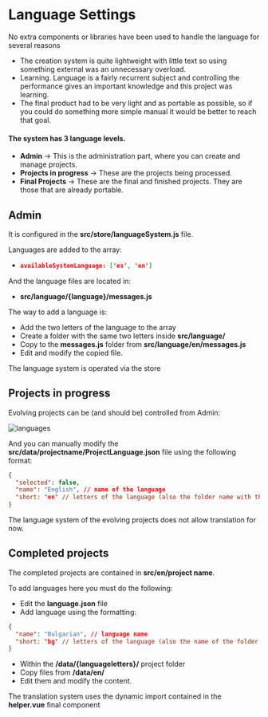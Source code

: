 # Language Settings

No extra components or libraries have been used to handle the language for several reasons

* The creation system is quite lightweight with little text so using something external was an unnecessary overload.
* Learning. Language is a fairly recurrent subject and controlling the performance gives an important knowledge and this project was learning.
* The final product had to be very light and as portable as possible, so if you could do something more simple manual it would be better to reach that goal.

#### The system has 3 language levels.

* **Admin** -> This is the administration part, where you can create and manage projects.
* **Projects in progress** -> These are the projects being processed.
* **Final Projects** -> These are the final and finished projects. They are those that are already portable.



## Admin

It is configured in the **src/store/languageSystem.js** file.

Languages are added to the array: 

* ```json
  availableSystemLanguage: ['es', 'en']
  ```

And the language files are located in: 

* **src/language/{language}/messages.js**

The way to add a language is:

* Add the two letters of the language to the array
* Create a folder with the same two letters inside **src/language/**
* Copy to the **messages.js** folder from **src/language/en/messages.js**
* Edit and modify the copied file.

The language system is operated via the store



## Projects in progress

Evolving projects can be (and should be) controlled from Admin:

![languages](/Users/gonzalonandez/SarahGift/helper/images/languages.png)

And you can manually modify the **src/data/projectname/ProjectLanguage.json** file using the following format:

```json
{
  "selected": false,
  "name": "English", // name of the language
  "short: "en" // letters of the language (also the folder name with the files)
}
```

The language system of the evolving projects does not allow translation for now.

## Completed projects

The completed projects are contained in **src/en/project name**.

To add languages here you must do the following:

* Edit the **language.json** file
* Add language using the formatting:

```json
{
  "name": "Bulgarian", // language name
  "short: "bg" // letters of the language (also the name of the folder with the files)
}
```

* Within the **/data/{languageletters}/** project folder
* Copy files from **/data/en/**
* Edit them and modify the content.

The translation system uses the dynamic import contained in the **helper.vue** final component
